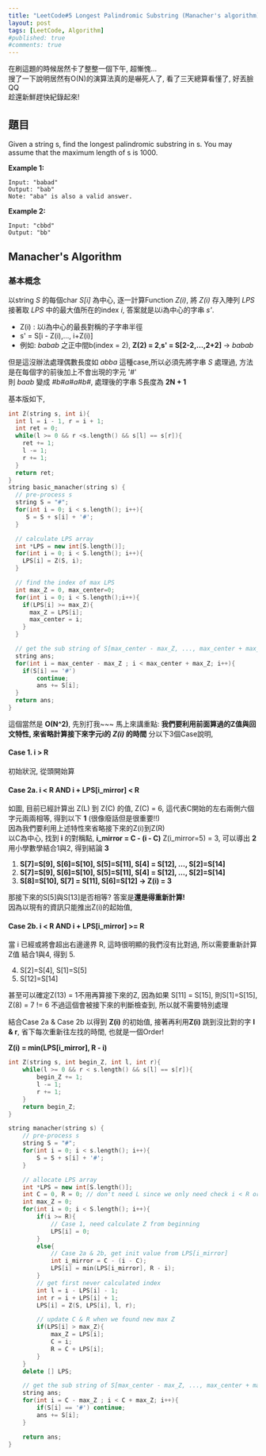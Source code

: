 ```yaml
---
title: "LeetCode#5 Longest Palindromic Substring (Manacher's algorithm)"
layout: post
tags: [LeetCode, Algorithm]
#published: true
#comments: true
---
```


在刷這題的時候居然卡了整整一個下午, 超慚愧...<br>
搜了一下說明居然有O(N)的演算法真的是嚇死人了, 看了三天總算看懂了, 好丟臉QQ<br>
趁還新鮮趕快紀錄起來!

## 題目
Given a string s, find the longest palindromic substring in s. You may assume that the maximum length of s is 1000.

**Example 1:**

```
Input: "babad"
Output: "bab"
Note: "aba" is also a valid answer.
```

**Example 2:**

```
Input: "cbbd"
Output: "bb"
```

## Manacher's Algorithm
### 基本概念

以string *S* 的每個char *S[i]* 為中心, 逐一計算Function *Z(i)*, 將 *Z(i)* 存入陣列 *LPS* <br>
接著取 *LPS* 中的最大值所在的index *i*, 答案就是以i為中心的字串 *s'*.

* Z(i) : 以i為中心的最長對稱的子字串半徑
* s' = S[i - Z(i),...,  i+Z(i)]
* 例如:  *babab* 之正中間b(index = 2), **Z(2) = 2**,**s' = S[2-2,...,2+2]** -> *babab*

但是這沒辦法處理偶數長度如 *abba* 這種case,所以必須先將字串 *S* 處理過, 方法是在每個字的前後加上不會出現的字元 '#' <br>
則 *baab* 變成 *#b#a#a#b#*, 處理後的字串 S長度為 **2N + 1**

基本版如下, 

```cpp
int Z(string s, int i){
  int l = i - 1, r = i + 1;
  int ret = 0;
  while(l >= 0 && r <s.length() && s[l] == s[r]){
    ret += 1;
    l -= 1;
    r += 1;
  }
  return ret;
}
string basic_manacher(string s) {
  // pre-process s
  string S = "#";
  for(int i = 0; i < s.length(); i++){
 	 S = S + s[i] + '#';
  }

  // calculate LPS array
  int *LPS = new int[S.length()];
  for(int i = 0; i < S.length(); i++){
  	LPS[i] = Z(S, i);
  }

  // find the index of max LPS
  int max_Z = 0, max_center=0;
  for(int i = 0; i < S.length();i++){
    if(LPS[i] >= max_Z){
      max_Z = LPS[i];
      max_center = i;
    }
  }

  // get the sub string of S[max_center - max_Z, ..., max_center + max_Z] and remove "#"
  string ans;
  for(int i = max_center - max_Z ; i < max_center + max_Z; i++){
  	if(S[i] == '#') 
    	continue;
  		ans += S[i];
  }
  return ans;
}
```

這個當然是 **O(N^2)**, 先別打我~~~ 馬上來講重點: **我們要利用前面算過的Z值與回文特性, 來省略計算接下來字元i的 *Z(i)* 的時間**
分以下3個Case說明,

#### Case 1. i > R
初始狀況, 從頭開始算

#### Case 2a. i < R AND i + LPS[i_mirror] < R

如圖, 目前已經計算出 Z(L) 到 Z(C) 的值, Z(C) = 6, 這代表C開始的左右兩側六個字元兩兩相等, 得到以下 **1** (很像廢話但是很重要!!) <br>
因為我們要利用上述特性來省略接下來的Z(i)到Z(R)<br>
以C為中心, 找到 **i** 的對稱點, **i_mirror = C - (i - C)**
Z(i_mirror=5) = 3, 可以導出 **2**
用小學數學結合1與2, 得到結論 **3**
1. **S[7]=S[9], S[6]=S[10], S[5]=S[11], S[4] = S[12], ..., S[2]=S[14]**
2. **S[7]=S[9], S[6]=S[10], S[5]=S[11], S[4] = S[12], …, S[2]=S[14]**
3. **S[8]=S[10], S[7] = S[11], S[6]=S[12] -> Z(i) = 3**

那接下來的S[5]與S[13]是否相等? 答案是**還是得重新計算!**<br> 因為以現有的資訊只能推出Z(i)的起始值,

#### Case 2b. i < R AND i + LPS[i_mirror] >= R 

當 i 已經或將會超出右邊邊界 R, 這時很明顯的我們沒有比對過, 所以需要重新計算Z值
結合1與4, 得到 5.

4. S[2]=S[4], S[1]=S[5]
5. S[12]=S[14]

甚至可以確定Z(13) = 1不用再算接下來的Z, 因為如果 S[11] = S[15], 則S[1]=S[15], Z(8) = 7 != 6
不過這個會被接下來的判斷檢查到, 所以就不需要特別處理

結合Case 2a & Case 2b 以得到 **Z(i)** 的初始值, 接著再利用**Z(i)** 跳到沒比對的字 **l & r**, 省下每次重新往左找的時間, 也就是一個Order!

**Z(i) = min(LPS[i_mirror], R - i)**

```cpp
int Z(string s, int begin_Z, int l, int r){
    while(l >= 0 && r < s.length() && s[l] == s[r]){
        begin_Z += 1;
        l -= 1;
        r += 1;
    }
    return begin_Z;
}

string manacher(string s) {
    // pre-process s
    string S = "#";
    for(int i = 0; i < s.length(); i++){
        S = S + s[i] + '#';
    }

    // allocate LPS array
    int *LPS = new int[S.length()];
    int C = 0, R = 0; // don't need L since we only need check i < R or i >= R
    int max_Z = 0;
    for(int i = 0; i < S.length(); i++){
        if(i >= R){
            // Case 1, need calculate Z from beginning
            LPS[i] = 0;
        }
        else{
            // Case 2a & 2b, get init value from LPS[i_mirror]
            int i_mirror = C - (i - C);
            LPS[i] = min(LPS[i_mirror], R - i);
        }
        // get first never calculated index
        int l = i - LPS[i] - 1;
        int r = i + LPS[i] + 1;
        LPS[i] = Z(S, LPS[i], l, r);

        // update C & R when we found new max Z
        if(LPS[i] > max_Z){
            max_Z = LPS[i];
            C = i;
            R = C + LPS[i];
        }
    }
    delete [] LPS;

    // get the sub string of S[max_center - max_Z, ..., max_center + max_Z] and remove "#"
    string ans;
    for(int i = C - max_Z ; i < C + max_Z; i++){
        if(S[i] == '#') continue;
        ans += S[i];
    }

    return ans;
}


```
